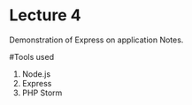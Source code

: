 # Lecture 4
Demonstration of Express on application Notes.

#Tools used
1. Node.js
2. Express   
3. PHP Storm
